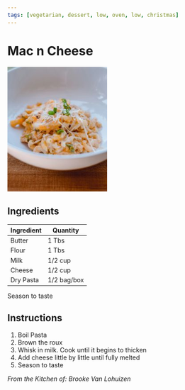 ```yaml
---
tags: [vegetarian, dessert, low, oven, low, christmas]
---
```


# Mac n Cheese

![Recipe Image](../../public/assets/mac_n_cheese.jpg)

## Ingredients

| Ingredient | Quantity |
|------------|----------|
| Butter | 1 Tbs |
| Flour | 1 Tbs |
| Milk | 1/2 cup |
| Cheese | 1/2 cup|
| Dry Pasta | 1/2 bag/box
Season to taste


## Instructions

1. Boil Pasta 
2. Brown the roux
3. Whisk in milk. Cook until it begins to thicken
4. Add cheese little by little until fully melted
5. Season to taste

*From the Kitchen of: Brooke Van Lohuizen*



